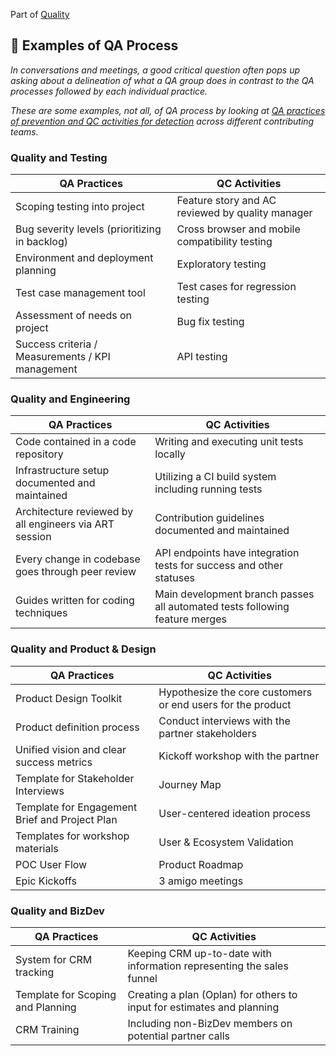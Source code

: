 Part of [Quality](/README.md)

## :notebook: Examples of QA Process

_In conversations and meetings, a good critical question often pops up asking about a delineation of what a 
QA group does in contrast to the QA processes followed by each individual practice._

_These are some examples, not all, of QA process by looking at 
[QA practices of prevention and QC activities for detection](/qm_qa_qc.md) across different contributing teams._

### Quality and Testing

| QA Practices                                     | QC Activities                                    |
| ------------------------------------------------ | ------------------------------------------------ |
| Scoping testing into project                     | Feature story and AC reviewed by quality manager |
| Bug severity levels (prioritizing in backlog)    | Cross browser and mobile compatibility testing   |
| Environment and deployment planning              | Exploratory testing                              |
| Test case management tool                        | Test cases for regression testing                |
| Assessment of needs on project                   | Bug fix testing                                  |
| Success criteria / Measurements / KPI management | API testing                                      |

### Quality and Engineering

| QA Practices                                           | QC Activities                                                               |
| ------------------------------------------------------ | --------------------------------------------------------------------------- |
| Code contained in a code repository                    | Writing and executing unit tests locally                                    |
| Infrastructure setup documented and maintained         | Utilizing a CI build system including running tests                         |
| Architecture reviewed by all engineers via ART session | Contribution guidelines documented and maintained                           |
| Every change in codebase goes through peer review      | API endpoints have integration tests for success and other statuses         |
| Guides written for coding techniques                   | Main development branch passes all automated tests following feature merges |

### Quality and Product & Design

| QA Practices                                   | QC Activities                                               |
| ---------------------------------------------- | ----------------------------------------------------------- |
| Product Design Toolkit                         | Hypothesize the core customers or end users for the product |
| Product definition process                     | Conduct interviews with the partner stakeholders            |
| Unified vision and clear success metrics       | Kickoff workshop with the partner                           |
| Template for Stakeholder Interviews            | Journey Map                                                 |
| Template for Engagement Brief and Project Plan | User-centered ideation process                              |
| Templates for workshop materials               | User & Ecosystem Validation                                 |
| POC User Flow                                  | Product Roadmap                                             |
| Epic Kickoffs                                  | 3 amigo meetings                                            |

### Quality and BizDev

| QA Practices                      | QC Activities                                                          |
| --------------------------------- | ---------------------------------------------------------------------- |
| System for CRM tracking           | Keeping CRM up-to-date with information representing the sales funnel  |
| Template for Scoping and Planning | Creating a plan (Oplan) for others to input for estimates and planning |
| CRM Training                      | Including non-BizDev members on potential partner calls                |

